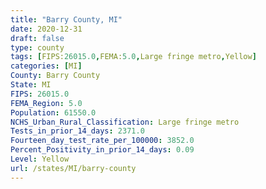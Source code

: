 ```yaml
---
title: "Barry County, MI"
date: 2020-12-31
draft: false
type: county
tags: [FIPS:26015.0,FEMA:5.0,Large fringe metro,Yellow]
categories: [MI]
County: Barry County
State: MI
FIPS: 26015.0
FEMA_Region: 5.0
Population: 61550.0
NCHS_Urban_Rural_Classification: Large fringe metro
Tests_in_prior_14_days: 2371.0
Fourteen_day_test_rate_per_100000: 3852.0
Percent_Positivity_in_prior_14_days: 0.09
Level: Yellow
url: /states/MI/barry-county
---
```



